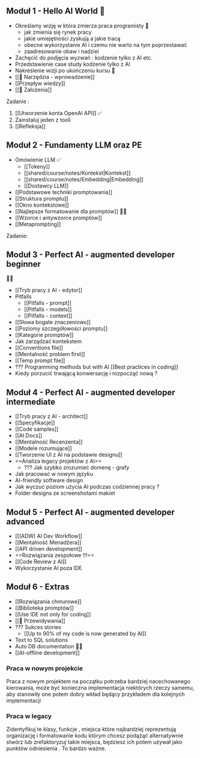 ## Moduł 1 - Hello AI World 🚧

- Określamy wizję w która zmierza praca programisty 🤖
	- jak zmienia się rynek pracy
	- jakie umiejętności zyskują a jakie tracą
	- obecne wykorzystanie AI i czemu nie warto na tym poprzestawać
	- zaadresowanie obaw i nadziei
- Zachęcić do podjęcia wyzwań : kodzenie tylko z AI etc.
- Przedstawienie case study kodzenie tylko z AI
- Nakreślenie wizji po ukończeniu kursu 🤖
- [[🧰 Narzędzia - wprowadzenie]]
- [[Przepływ wiedzy]]
- [[🧠 Założenia]]

Zadanie : 
1. [[Utworzenie konta OpenAI API]] ✅
2. Zainstaluj jeden z tooli
3. [[Refleksja]]


## Moduł 2 - Fundamenty LLM oraz PE

- Omówienie LLM ✅
	- [[Tokeny]]
	- [[shared/course/notes/Kontekst|Kontekst]]
	- [[shared/course/notes/Embedding|Embedding]]
	- [[Dostawcy LLM]]
- [[Podstawowe techniki promptowania]]
- [[Struktura promptu]]
- [[Okno kontekstowe]]
- [[Najlepsze formatowanie dla promptów]] 🧙‍♂️
- [[Wzorce i antywzorce promptów]]
- [[Metaprompting]]

Zadanie:


## Moduł 3 - Perfect AI - augmented developer beginner 
🧙‍♂️
- [[Tryb pracy z AI - edytor]] 
- Pitfalls
	- [[Pitfalls - prompt]]
	- [[Pitfalls - models]]
	- [[Pitfalls - context]]
- [[Słowa bogate znaczeniowo]]
- [[Poziomy szczegółowości promptu]]
- [[Kategorie promptów]]
- Jak zarządzać kontekstem 
- [[Conventions file]] 
- [[Mentalność problem first]]
- [[Temp prompt file]]
- ??? Programming methods but with AI [[Best practices in coding]]
- Kiedy porzucić trwającą konwersację i rozpocząć nową ?

## Moduł 4 - Perfect AI - augmented developer intermediate

- [[Tryb pracy z AI - architect]]
- [[Specyfikacje]]
- [[Code samples]]
- [[AI Docs]]
- [[Mentalność Recenzenta]]
- [[Modele rozumujące]]
- [[Tworzenie UI z AI na podstawie designu]]
- ==Analiza legacy projektów z AI==
	- ??? Jak szybko zrozumieć domenę - grafy
- Jak pracować w nowym języku 
- AI-friendly software design
- Jak wyczuć  poziom użycia AI podczas codziennej pracy ?
- Folder designs ze screenshotami makiet

## Moduł 5 - Perfect AI - augmented developer advanced

- [[(ADW) AI Dev Workflow]]
- [[Mentalność Menadżera]]
- [[API driven development]]
- ==Rozwiązania zespołowe !!!==
- [[Code Review z AI]]
- Wykorzystanie AI poza IDE

## Moduł 6 - Extras

- [[Rozwiązania chmurowe]]
- [[Biblioteka promptów]]
- [[Use IDE not only for coding]]
- [[📡 Przewidywania]]
-  ??? Sukces stories 
	- [[Up to 90% of my code is now generated by AI]]
- Text to SQL solutions
- Auto DB documentation 🧙‍♂️
- [[AI-offline development]]



### Praca w nowym projekcie 

Praca z nowym projektem na początku potrzeba bardziej nacechowanego kierowania, może być konieczna implementacja niektórych rzeczy samemu, aby stanowiły one potem dobry wkład będący przykładem dla kolejnych implementacji

### Praca w legacy
Zidentyfikuj te klasy, funkcje , miejsca które najbardziej reprezentują organizację i formatowanie kodu którym chcesz podążąć alternatywnie stwórz lub zrefaktoryzuj takie miejsca, będziesz ich potem używał jako punktów odniesienia . To bardzo ważne.
